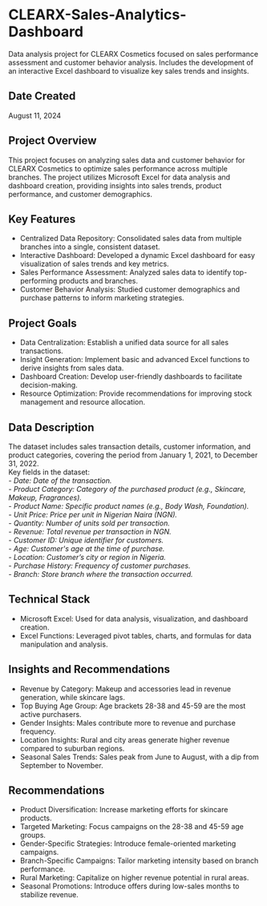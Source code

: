 # CLEARX-Sales-Analytics-Dashboard
Data analysis project for CLEARX Cosmetics focused on sales performance assessment and customer behavior analysis. Includes the development of an interactive Excel dashboard to visualize key sales trends and insights.

## Date Created
August 11, 2024

## Project Overview
This project focuses on analyzing sales data and customer behavior for CLEARX Cosmetics to optimize sales performance across multiple branches. The project utilizes Microsoft Excel for data analysis and dashboard creation, providing insights into sales trends, product performance, and customer demographics.

## Key Features
- Centralized Data Repository: Consolidated sales data from multiple branches into a single, consistent dataset.
- Interactive Dashboard: Developed a dynamic Excel dashboard for easy visualization of sales trends and key metrics.
- Sales Performance Assessment: Analyzed sales data to identify top-performing products and branches.
- Customer Behavior Analysis: Studied customer demographics and purchase patterns to inform marketing strategies.

## Project Goals
- Data Centralization: Establish a unified data source for all sales transactions.
- Insight Generation: Implement basic and advanced Excel functions to derive insights from sales data.
- Dashboard Creation: Develop user-friendly dashboards to facilitate decision-making.
- Resource Optimization: Provide recommendations for improving stock management and resource allocation.

## Data Description
The dataset includes sales transaction details, customer information, and product categories, covering the period from January 1, 2021, to December 31, 2022.        
Key fields in the dataset:       
_- Date: Date of the transaction._    
_- Product Category: Category of the purchased product (e.g., Skincare, Makeup, Fragrances)._     
_- Product Name: Specific product names (e.g., Body Wash, Foundation)._    
_- Unit Price: Price per unit in Nigerian Naira (NGN)._    
_- Quantity: Number of units sold per transaction._    
_- Revenue: Total revenue per transaction in NGN._     
_- Customer ID: Unique identifier for customers._      
_- Age: Customer's age at the time of purchase._      
_- Location: Customer’s city or region in Nigeria._      
_- Purchase History: Frequency of customer purchases._      
_- Branch: Store branch where the transaction occurred._     

## Technical Stack
- Microsoft Excel: Used for data analysis, visualization, and dashboard creation.
- Excel Functions: Leveraged pivot tables, charts, and formulas for data manipulation and analysis.

## Insights and Recommendations
- Revenue by Category: Makeup and accessories lead in revenue generation, while skincare lags.
- Top Buying Age Group: Age brackets 28-38 and 45-59 are the most active purchasers.
- Gender Insights: Males contribute more to revenue and purchase frequency.
- Location Insights: Rural and city areas generate higher revenue compared to suburban regions.
- Seasonal Sales Trends: Sales peak from June to August, with a dip from September to November.

## Recommendations
- Product Diversification: Increase marketing efforts for skincare products.
- Targeted Marketing: Focus campaigns on the 28-38 and 45-59 age groups.
- Gender-Specific Strategies: Introduce female-oriented marketing campaigns.
- Branch-Specific Campaigns: Tailor marketing intensity based on branch performance.
- Rural Marketing: Capitalize on higher revenue potential in rural areas.
- Seasonal Promotions: Introduce offers during low-sales months to stabilize revenue.
